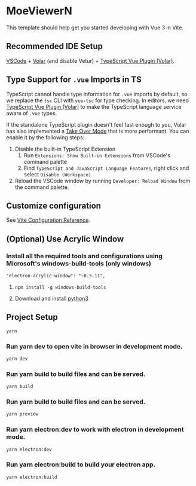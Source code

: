 # MoeViewerN

This template should help get you started developing with Vue 3 in Vite.

## Recommended IDE Setup

[VSCode](https://code.visualstudio.com/) + [Volar](https://marketplace.visualstudio.com/items?itemName=johnsoncodehk.volar) (and disable Vetur) + [TypeScript Vue Plugin (Volar)](https://marketplace.visualstudio.com/items?itemName=johnsoncodehk.vscode-typescript-vue-plugin).

## Type Support for `.vue` Imports in TS

TypeScript cannot handle type information for `.vue` imports by default, so we replace the `tsc` CLI with `vue-tsc` for type checking. In editors, we need [TypeScript Vue Plugin (Volar)](https://marketplace.visualstudio.com/items?itemName=johnsoncodehk.vscode-typescript-vue-plugin) to make the TypeScript language service aware of `.vue` types.

If the standalone TypeScript plugin doesn't feel fast enough to you, Volar has also implemented a [Take Over Mode](https://github.com/johnsoncodehk/volar/discussions/471#discussioncomment-1361669) that is more performant. You can enable it by the following steps:

1. Disable the built-in TypeScript Extension
    1) Run `Extensions: Show Built-in Extensions` from VSCode's command palette
    2) Find `TypeScript and JavaScript Language Features`, right click and select `Disable (Workspace)`
2. Reload the VSCode window by running `Developer: Reload Window` from the command palette.

## Customize configuration

See [Vite Configuration Reference](https://vitejs.dev/config/).

## (Optional) Use Acrylic Window
### Install all the required tools and configurations using Microsoft's windows-build-tools (only windows) 
```
"electron-acrylic-window": "~0.5.11", 
```

1. `npm install -g windows-build-tools`

2. Download and install [python3](https://www.python.org/downloads/)

## Project Setup
```sh
yarn
```

### Run yarn dev to open vite in browser in development mode.
```sh
yarn dev
```
### Run yarn build to build files and can be served.
```sh
yarn build
```

### Run yarn build to build files and can be served.
```sh
yarn preview
```

### Run yarn electron:dev to work with electron in development mode.
```sh
yarn electron:dev
```

### Run yarn electron:build to build your electron app.
```sh 
yarn electron:build
```
